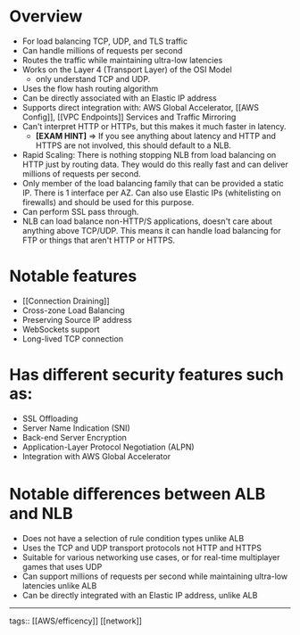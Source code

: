 # Overview
- For load balancing TCP, UDP, and TLS traffic
- Can handle millions of requests per second
- Routes the traffic while maintaining ultra-low latencies
- Works on the Layer 4 (Transport Layer) of the OSI Model
	- only understand TCP and UDP.
- Uses the flow hash routing algorithm
- Can be directly associated with an Elastic IP address
- Supports direct integration with: AWS Global Accelerator, [[AWS Config]], [[VPC Endpoints]] Services and Traffic Mirroring
- Can't interpret HTTP or HTTPs, but this makes it much faster in latency. 
	- **[EXAM HINT]** => If you see anything about latency and HTTP and HTTPS are not involved, this should default to a NLB.
- Rapid Scaling: There is nothing stopping NLB from load balancing on HTTP just by routing data. They would do this really fast and can deliver millions of requests per second.
- Only member of the load balancing family that can be provided a static IP. There is 1 interface per AZ. Can also use Elastic IPs (whitelisting on firewalls) and should be used for this purpose.
- Can perform SSL pass through.
- NLB can load balance non-HTTP/S applications, doesn't care about anything above TCP/UDP. This means it can handle load balancing for FTP or things that aren't HTTP or HTTPS.

# Notable features
- [[Connection Draining]]
- Cross-zone Load Balancing
- Preserving Source IP address
- WebSockets support
- Long-lived TCP connection

# Has different security features such as:
- SSL Offloading
- Server Name Indication (SNI)
- Back-end Server Encryption
- Application-Layer Protocol Negotiation (ALPN)
- Integration with AWS Global Accelerator

# Notable diﬀerences between ALB and NLB
- Does not have a selection of rule condition types unlike ALB
- Uses the TCP and UDP transport protocols not HTTP and HTTPS
- Suitable for various networking use cases, or for real-time multiplayer games that uses UDP
- Can support millions of requests per second while maintaining ultra-low latencies unlike ALB
- Can be directly integrated with an Elastic IP address, unlike ALB


___
tags:: [[AWS/efficency]] [[network]]  